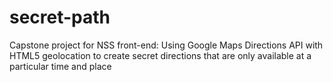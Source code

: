 # secret-path
Capstone project for NSS front-end: Using Google Maps Directions API with HTML5 geolocation to create secret directions that are only available at a particular time and place
